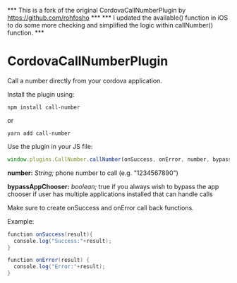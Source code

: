 *** This is a fork of the original CordovaCallNumberPlugin by https://github.com/rohfosho ***
*** I updated the available() function in iOS to do some more checking and simplified the logic within callNumber() function. *** 

CordovaCallNumberPlugin
=======================

Call a number directly from your cordova application.

Install the plugin using:


``` 
npm install call-number
```

or

```
yarn add call-number
```

Use the plugin in your JS file:
``` javascript
window.plugins.CallNumber.callNumber(onSuccess, onError, number, bypassAppChooser);
```

**number:** *String;* phone number to call (e.g. "1234567890")

**bypassAppChooser:** *boolean;* true if you always wish to bypass the app chooser if user has multiple applications installed that can handle calls

Make sure to create onSuccess and onError call back functions.

Example:
``` java
function onSuccess(result){
  console.log("Success:"+result);
}

function onError(result) {
  console.log("Error:"+result);
}
```
